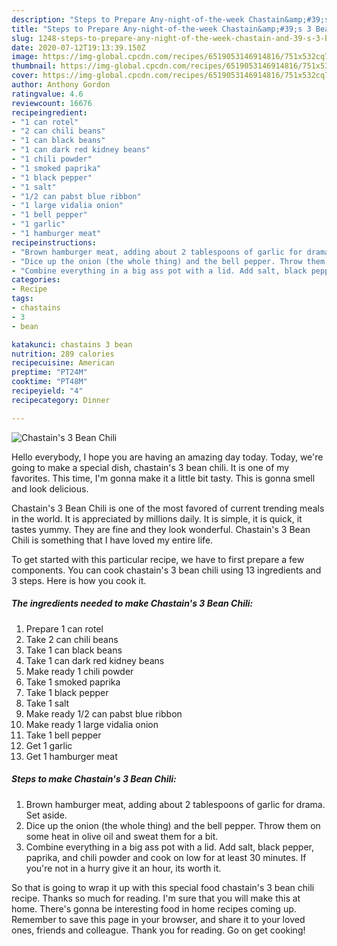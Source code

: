 ```yaml
---
description: "Steps to Prepare Any-night-of-the-week Chastain&amp;#39;s 3 Bean Chili"
title: "Steps to Prepare Any-night-of-the-week Chastain&amp;#39;s 3 Bean Chili"
slug: 1248-steps-to-prepare-any-night-of-the-week-chastain-and-39-s-3-bean-chili
date: 2020-07-12T19:13:39.150Z
image: https://img-global.cpcdn.com/recipes/6519053146914816/751x532cq70/chastains-3-bean-chili-recipe-main-photo.jpg
thumbnail: https://img-global.cpcdn.com/recipes/6519053146914816/751x532cq70/chastains-3-bean-chili-recipe-main-photo.jpg
cover: https://img-global.cpcdn.com/recipes/6519053146914816/751x532cq70/chastains-3-bean-chili-recipe-main-photo.jpg
author: Anthony Gordon
ratingvalue: 4.6
reviewcount: 16676
recipeingredient:
- "1 can rotel"
- "2 can chili beans"
- "1 can black beans"
- "1 can dark red kidney beans"
- "1 chili powder"
- "1 smoked paprika"
- "1 black pepper"
- "1 salt"
- "1/2 can pabst blue ribbon"
- "1 large vidalia onion"
- "1 bell pepper"
- "1 garlic"
- "1 hamburger meat"
recipeinstructions:
- "Brown hamburger meat, adding about 2 tablespoons of garlic for drama. Set aside."
- "Dice up the onion (the whole thing) and the bell pepper. Throw them on some heat in olive oil and sweat them for a bit."
- "Combine everything in a big ass pot with a lid. Add salt, black pepper, paprika, and chili powder and cook on low for at least 30 minutes. If you&#39;re not in a hurry give it an hour, its worth it."
categories:
- Recipe
tags:
- chastains
- 3
- bean

katakunci: chastains 3 bean 
nutrition: 289 calories
recipecuisine: American
preptime: "PT24M"
cooktime: "PT48M"
recipeyield: "4"
recipecategory: Dinner

---
```



![Chastain&#39;s 3 Bean Chili](https://img-global.cpcdn.com/recipes/6519053146914816/751x532cq70/chastains-3-bean-chili-recipe-main-photo.jpg)

Hello everybody, I hope you are having an amazing day today. Today, we're going to make a special dish, chastain&#39;s 3 bean chili. It is one of my favorites. This time, I'm gonna make it a little bit tasty. This is gonna smell and look delicious.

Chastain&#39;s 3 Bean Chili is one of the most favored of current trending meals in the world. It is appreciated by millions daily. It is simple, it is quick, it tastes yummy. They are fine and they look wonderful. Chastain&#39;s 3 Bean Chili is something that I have loved my entire life.




To get started with this particular recipe, we have to first prepare a few components. You can cook chastain&#39;s 3 bean chili using 13 ingredients and 3 steps. Here is how you cook it.

<!--inarticleads1-->

##### The ingredients needed to make Chastain&#39;s 3 Bean Chili:

1. Prepare 1 can rotel
1. Take 2 can chili beans
1. Take 1 can black beans
1. Take 1 can dark red kidney beans
1. Make ready 1 chili powder
1. Take 1 smoked paprika
1. Take 1 black pepper
1. Take 1 salt
1. Make ready 1/2 can pabst blue ribbon
1. Make ready 1 large vidalia onion
1. Take 1 bell pepper
1. Get 1 garlic
1. Get 1 hamburger meat




<!--inarticleads2-->

##### Steps to make Chastain&#39;s 3 Bean Chili:

1. Brown hamburger meat, adding about 2 tablespoons of garlic for drama. Set aside.
1. Dice up the onion (the whole thing) and the bell pepper. Throw them on some heat in olive oil and sweat them for a bit.
1. Combine everything in a big ass pot with a lid. Add salt, black pepper, paprika, and chili powder and cook on low for at least 30 minutes. If you&#39;re not in a hurry give it an hour, its worth it.




So that is going to wrap it up with this special food chastain&#39;s 3 bean chili recipe. Thanks so much for reading. I'm sure that you will make this at home. There's gonna be interesting food in home recipes coming up. Remember to save this page in your browser, and share it to your loved ones, friends and colleague. Thank you for reading. Go on get cooking!
